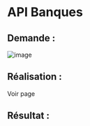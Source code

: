# API Banques

## Demande :

![image](https://github.com/MathisCastell/API-Banques/assets/148212506/6ca60b67-7155-44cb-9fc3-899cff19be93)

## Réalisation : 

Voir page

## Résultat : 


